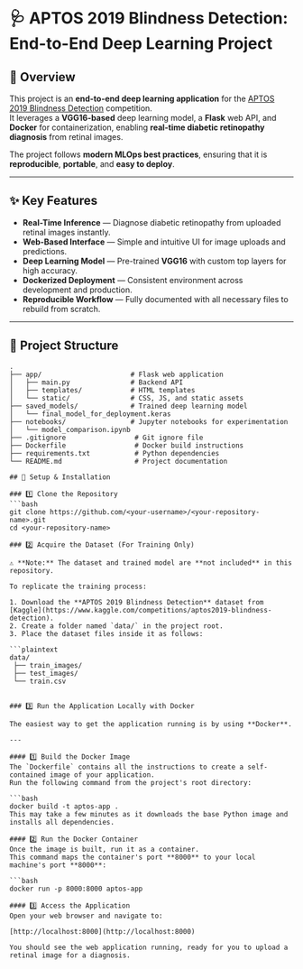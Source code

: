 # 🩺 APTOS 2019 Blindness Detection: End-to-End Deep Learning Project

## 📜 Overview
This project is an **end-to-end deep learning application** for the [APTOS 2019 Blindness Detection](https://www.kaggle.com/competitions/aptos2019-blindness-detection) competition.  
It leverages a **VGG16-based** deep learning model, a **Flask** web API, and **Docker** for containerization, enabling **real-time diabetic retinopathy diagnosis** from retinal images.

The project follows **modern MLOps best practices**, ensuring that it is **reproducible**, **portable**, and **easy to deploy**.

---

## ✨ Key Features
- **Real-Time Inference** — Diagnose diabetic retinopathy from uploaded retinal images instantly.
- **Web-Based Interface** — Simple and intuitive UI for image uploads and predictions.
- **Deep Learning Model** — Pre-trained **VGG16** with custom top layers for high accuracy.
- **Dockerized Deployment** — Consistent environment across development and production.
- **Reproducible Workflow** — Fully documented with all necessary files to rebuild from scratch.

---

## 📁 Project Structure
```plaintext
.
├── app/                      # Flask web application
│   ├── main.py               # Backend API
│   ├── templates/            # HTML templates
│   └── static/               # CSS, JS, and static assets
├── saved_models/             # Trained deep learning model
│   └── final_model_for_deployment.keras
├── notebooks/                # Jupyter notebooks for experimentation
│   └── model_comparison.ipynb
├── .gitignore                 # Git ignore file
├── Dockerfile                 # Docker build instructions
├── requirements.txt           # Python dependencies
└── README.md                  # Project documentation

## 🚀 Setup & Installation

### 1️⃣ Clone the Repository
```bash
git clone https://github.com/<your-username>/<your-repository-name>.git
cd <your-repository-name>

### 2️⃣ Acquire the Dataset (For Training Only)

⚠ **Note:** The dataset and trained model are **not included** in this repository.

To replicate the training process:

1. Download the **APTOS 2019 Blindness Detection** dataset from [Kaggle](https://www.kaggle.com/competitions/aptos2019-blindness-detection).
2. Create a folder named `data/` in the project root.
3. Place the dataset files inside it as follows:

```plaintext
data/
 ├── train_images/
 ├── test_images/
 └── train.csv


### 3️⃣ Run the Application Locally with Docker

The easiest way to get the application running is by using **Docker**.

---

#### 1️⃣ Build the Docker Image
The `Dockerfile` contains all the instructions to create a self-contained image of your application.  
Run the following command from the project's root directory:

```bash
docker build -t aptos-app .
This may take a few minutes as it downloads the base Python image and installs all dependencies.

#### 2️⃣ Run the Docker Container
Once the image is built, run it as a container.  
This command maps the container's port **8000** to your local machine's port **8000**:

```bash
docker run -p 8000:8000 aptos-app

#### 3️⃣ Access the Application
Open your web browser and navigate to:

[http://localhost:8000](http://localhost:8000)

You should see the web application running, ready for you to upload a retinal image for a diagnosis.
